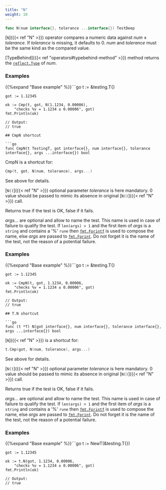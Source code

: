 ```yaml
---
title: "N"
weight: 10
---
```


```go
func N(num interface{}, tolerance ...interface{}) TestDeep
```

[`N`]({{< ref "N" >}}) operator compares a numeric data against *num* ± *tolerance*. If
*tolerance* is missing, it defaults to 0. *num* and *tolerance*
must be the same kind as the compared value.

[TypeBehind]({{< ref "operators#typebehind-method" >}}) method returns the [`reflect.Type`](https://golang.org/pkg/reflect/#Type) of *num*.


### Examples

{{%expand "Base example" %}}```go
	t := &testing.T{}

	got := 1.12345

	ok := Cmp(t, got, N(1.1234, 0.00006),
		"checks %v = 1.1234 ± 0.00006", got)
	fmt.Println(ok)

	// Output:
	// true

```{{% /expand%}}
## CmpN shortcut

```go
func CmpN(t TestingT, got interface{}, num interface{}, tolerance interface{}, args ...interface{}) bool
```

CmpN is a shortcut for:

```go
Cmp(t, got, N(num, tolerance), args...)
```

See above for details.

[`N()`]({{< ref "N" >}}) optional parameter *tolerance* is here mandatory.
0 value should be passed to mimic its absence in
original [`N()`]({{< ref "N" >}}) call.

Returns true if the test is OK, false if it fails.

*args...* are optional and allow to name the test. This name is
used in case of failure to qualify the test. If `len(args) > 1` and
the first item of *args* is a `string` and contains a '%' `rune` then
[`fmt.Fprintf`](https://golang.org/pkg/fmt/#Fprintf) is used to compose the name, else *args* are passed to
[`fmt.Fprint`](https://golang.org/pkg/fmt/#Fprint). Do not forget it is the name of the test, not the
reason of a potential failure.


### Examples

{{%expand "Base example" %}}```go
	t := &testing.T{}

	got := 1.12345

	ok := CmpN(t, got, 1.1234, 0.00006,
		"checks %v = 1.1234 ± 0.00006", got)
	fmt.Println(ok)

	// Output:
	// true

```{{% /expand%}}
## T.N shortcut

```go
func (t *T) N(got interface{}, num interface{}, tolerance interface{}, args ...interface{}) bool
```

[`N`]({{< ref "N" >}}) is a shortcut for:

```go
t.Cmp(got, N(num, tolerance), args...)
```

See above for details.

[`N()`]({{< ref "N" >}}) optional parameter *tolerance* is here mandatory.
0 value should be passed to mimic its absence in
original [`N()`]({{< ref "N" >}}) call.

Returns true if the test is OK, false if it fails.

*args...* are optional and allow to name the test. This name is
used in case of failure to qualify the test. If `len(args) > 1` and
the first item of *args* is a `string` and contains a '%' `rune` then
[`fmt.Fprintf`](https://golang.org/pkg/fmt/#Fprintf) is used to compose the name, else *args* are passed to
[`fmt.Fprint`](https://golang.org/pkg/fmt/#Fprint). Do not forget it is the name of the test, not the
reason of a potential failure.


### Examples

{{%expand "Base example" %}}```go
	t := NewT(&testing.T{})

	got := 1.12345

	ok := t.N(got, 1.1234, 0.00006,
		"checks %v = 1.1234 ± 0.00006", got)
	fmt.Println(ok)

	// Output:
	// true

```{{% /expand%}}
